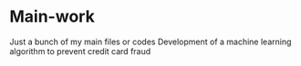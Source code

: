 # Main-work
Just a bunch of my main files or codes
Development of a machine learning algorithm to prevent credit card fraud

